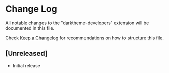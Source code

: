 # Change Log

All notable changes to the "darktheme-developers" extension will be documented in this file.

Check [Keep a Changelog](http://keepachangelog.com/) for recommendations on how to structure this file.

## [Unreleased]

- Initial release

